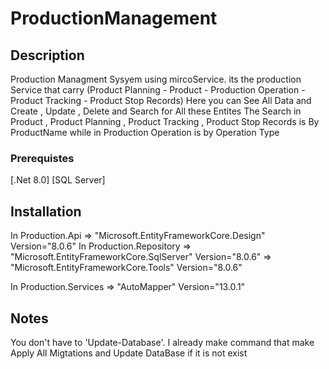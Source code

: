 # ProductionManagement

## Description
Production Managment Sysyem using mircoService. its the production Service that carry (Product Planning - Product - Production Operation - Product Tracking - Product Stop Records) 
Here you can See All Data and Create , Update , Delete and Search for All these Entites
The Search in Product , Product Planning , Product Tracking , Product Stop Records is By ProductName 
while in  Production Operation is by Operation Type

### Prerequistes
[.Net 8.0]
[SQL Server]

## Installation 
In Production.Api => "Microsoft.EntityFrameworkCore.Design" Version="8.0.6"
In Production.Repository => "Microsoft.EntityFrameworkCore.SqlServer" Version="8.0.6"
                        => "Microsoft.EntityFrameworkCore.Tools" Version="8.0.6"

In Production.Services => "AutoMapper" Version="13.0.1"

## Notes
You don't have to 'Update-Database'. I already make command that make Apply All Migtations and Update DataBase if it is not exist  
